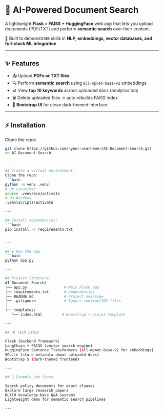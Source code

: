 # 🧠 AI-Powered Document Search

A lightweight **Flask + FAISS + HuggingFace** web app that lets you upload documents (PDF/TXT) and perform **semantic search** over their content.  

🚀 Built to demonstrate skills in **NLP, embeddings, vector databases, and full-stack ML integration**.  

---

## ✨ Features
- 📤 Upload **PDFs or TXT files**  
- 🔍 Perform **semantic search** using `all-mpnet-base-v2` embeddings  
- 📊 View **top 10 keywords** across uploaded docs (analytics tab)  
- 🗑️ Delete uploaded files → auto rebuilds FAISS index  
- 🎨 **Bootstrap UI** for clean dark-themed interface  

---

## ⚡ Installation

Clone the repo:
```bash
git clone https://github.com/<your-username>/AI-Document-Search.git
cd AI-Document-Search

---

## Create a virtual environment:
Clone the repo:
```bash
python -m venv .venv
# On Linux/Mac
source .venv/bin/activate
# On Windows
.venv\Scripts\activate

---

## Install dependencies:
```bash
pip install -r requirements.txt


---

## ▶️ Run the App
```bash
python app.py

---

## Project Structure
AI-Document-Search/
│── app.py                 # Main Flask app
│── requirements.txt       # Dependencies
│── README.md              # Project overview
│── .gitignore             # Ignore runtime/IDE files
│
├── templates/
   └── index.html         # Bootstrap + Jinja2 template

---

## 🛠️ Tech Stack

Flask (backend framework)
LangChain + FAISS (vector search engine)
HuggingFace Sentence Transformers (all-mpnet-base-v2 for embeddings)
SQLite (store metadata about uploaded docs)
Bootstrap 5 (dark-themed frontend)

---

## 🎯 Example Use Cases

Search policy documents for exact clauses
Explore large research papers
Build knowledge-base Q&A systems
Lightweight demo for semantic search pipelines

---






